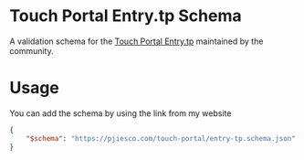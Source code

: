 # Touch Portal Entry.tp Schema

A validation schema for the [Touch Portal Entry.tp](https://www.touch-portal.com/api/index.php?section=structure) maintained by the community.

# Usage

You can add the schema by using the link from my website

```json
{
    "$schema": "https://pjiesco.com/touch-portal/entry-tp.schema.json"
}
```
